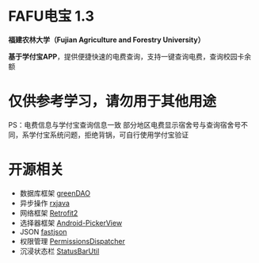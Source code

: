 # FAFU电宝 1.3
**福建农林大学（Fujian Agriculture and Forestry University）** 

**基于学付宝APP**，提供便捷快速的电费查询，支持一键查询电费，查询校园卡余额

# 仅供参考学习，请勿用于其他用途
PS：电费信息与学付宝查询信息一致
部分地区电费显示宿舍号与查询宿舍号不同，系学付宝系统问题，拒绝背锅，可自行使用学付宝验证

# 开源相关
- 数据库框架 [greenDAO](https://github.com/greenrobot/greenDAO)
- 异步操作 [rxjava](https://github.com/ReactiveX/RxJava)
- 网络框架 [Retrofit2](https://github.com/square/retrofit)
- 选择器框架 [Android-PickerView](https://github.com/Bigkoo/Android-PickerView)
- JSON [fastjson](https://github.com/alibaba/fastjson)
- 权限管理 [PermissionsDispatcher](https://github.com/permissions-dispatcher/PermissionsDispatcher)
- 沉浸状态栏 [StatusBarUtil](https://github.com/laobie/StatusBarUtil)
